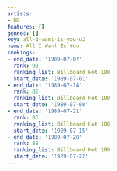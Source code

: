 ```yaml
---
artists:
- U2
features: []
genres: []
key: all-i-want-is-you-u2
name: All I Want Is You
rankings:
- end_date: '1989-07-07'
  rank: 93
  ranking_list: Billboard Hot 100
  start_date: '1989-07-01'
- end_date: '1989-07-14'
  rank: 88
  ranking_list: Billboard Hot 100
  start_date: '1989-07-08'
- end_date: '1989-07-21'
  rank: 83
  ranking_list: Billboard Hot 100
  start_date: '1989-07-15'
- end_date: '1989-07-28'
  rank: 89
  ranking_list: Billboard Hot 100
  start_date: '1989-07-22'
---
```


